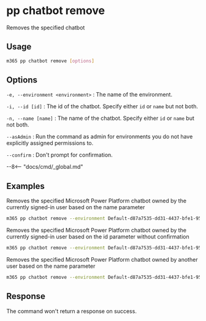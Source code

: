 # pp chatbot remove

Removes the specified chatbot

## Usage

```sh
m365 pp chatbot remove [options]
```

## Options

`-e, --environment <environment>`
: The name of the environment.

`-i, --id [id]`
: The id of the chatbot. Specify either `id` or `name` but not both.

`-n, --name [name]`
: The name of the chatbot. Specify either `id` or `name` but not both.

`--asAdmin`
: Run the command as admin for environments you do not have explicitly assigned permissions to.

`--confirm`
: Don't prompt for confirmation.

--8<-- "docs/cmd/_global.md"

## Examples

Removes the specified Microsoft Power Platform chatbot owned by the currently signed-in user based on the name parameter

```sh
m365 pp chatbot remove --environment Default-d87a7535-dd31-4437-bfe1-95340acd55c5 --name "Chatbot Name"
```

Removes the specified Microsoft Power Platform chatbot owned by the currently signed-in user based on the id parameter without confirmation

```sh
m365 pp chatbot remove --environment Default-d87a7535-dd31-4437-bfe1-95340acd55c5 --id 9d9a13d0-6255-ed11-bba2-000d3adf774e --confirm
```

Removes the specified Microsoft Power Platform chatbot owned by another user based on the name parameter

```sh
m365 pp chatbot remove --environment Default-d87a7535-dd31-4437-bfe1-95340acd55c5 --name "Chatbot Name" --asAdmin
```

## Response

The command won't return a response on success.
